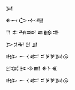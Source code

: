 <div class='block'>
<div class='line'>𒁕</div>
<div class='line'>𒀭𒁁𒀖𒋾𒆷</div>
<div class='line'>𒐈 𒉺𒄀𒇷 𒌑𒂵𒈥</div>
<div class='line'>𒆕𒋡𒊑 𒆪 𒋗</div>
<div class='line'>𒈗 𒀸 𒌋𒅗 𒄑𒃻𒃻𒁕𒁲</div>
<div class='line'>𒇻𒀬 𒄿𒈾𒆤 𒀭𒈨𒌍</div>
<div class='line'>𒈗 𒀸 𒌋𒅗 𒄑𒃻𒃻𒁕𒁲</div>
</div>